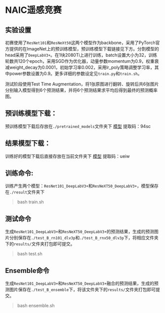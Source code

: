 # NAIC遥感竞赛

## 实验设置
初赛使用了`ResNet101`和`ResNeXt50`这两个模型作为backbone，采用了PyTorch官方提供的在ImageNet上的预训练模型，预训练模型下载链接见下方。分割模型的head采用了`DeepLabV3+`。在1块2080Ti上进行训练，batch设置大小为32，训练轮数共120个epoch，采用SGD作为优化器，动量参数momentum为0.9，权重衰减weight_decay为0.0001，初始学习率0.002，采用lr_poly策略调整学习率，其中power参数设置为0.9。更多详细的参数设定见`train.py`和`train.sh`。

测试阶段使用Test Time Augmentation，将1张原图进行翻转、旋转后共6张图片分别输入模型得到6个预测结果，并将6个预测结果求平均后得到最终的预测概率图。


## 预训练模型下载：
预训练模型下载后存放在`./pretrained_models`文件夹下
<a href="https://pan.baidu.com/s/1NMQplJgiv7tE_9dRNXmpzA">模型</a> 提取码：94sc

## 结果模型下载：
训练好的模型下载后直接存放在当前文件夹下
<a href="https://pan.baidu.com/s/1XCdp66a_upzk_rXP6Th2Ng">模型</a> 提取码：ueiw 

## 训练命令:
训练产生两个模型：`ResNet101_DeepLabV3+`和`ResNeXT50_DeepLabV3+`，模型保存在`./result`文件夹下
> bash train.sh

## 测试命令
生成`ResNet101_DeepLabV3+`和`ResNeXT50_DeepLabV3+`的预测结果，生成的预测图片分别保存在`./test_B_rn101_dlv3p`和`./test_B_rnx50_dlv3p`下，将相应文件夹下的`results/`文件夹打包即可提交。
> bash test.sh

## Ensemble命令
生成`ResNet101_DeepLabV3+`和`ResNeXT50_DeepLabV3+`融合的预测结果，生成的预测图片保存在`./test_B_ensemble`下，将该文件夹下的`results/`文件夹打包即可提交。
> bash ensemble.sh